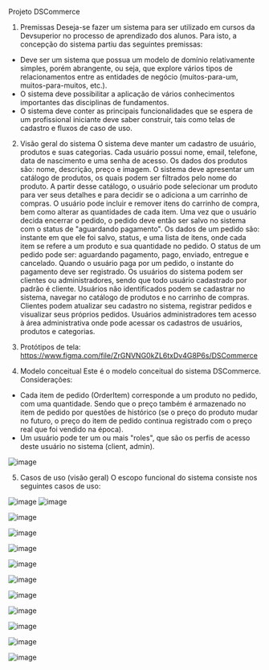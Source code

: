 Projeto DSCommerce

1. Premissas
Deseja-se fazer um sistema para ser utilizado em cursos da Devsuperior no processo de
aprendizado dos alunos. Para isto, a concepção do sistema partiu das seguintes
premissas:
- Deve ser um sistema que possua um modelo de domínio relativamente simples,
porém abrangente, ou seja, que explore vários tipos de relacionamentos entre as
entidades de negócio (muitos-para-um, muitos-para-muitos, etc.).
- O sistema deve possibilitar a aplicação de vários conhecimentos importantes das
disciplinas de fundamentos.
- O sistema deve conter as principais funcionalidades que se espera de um
profissional iniciante deve saber construir, tais como telas de cadastro e fluxos de
caso de uso.

2. Visão geral do sistema
O sistema deve manter um cadastro de usuário, produtos e suas categorias. Cada
usuário possui nome, email, telefone, data de nascimento e uma senha de acesso. Os
dados dos produtos são: nome, descrição, preço e imagem. O sistema deve apresentar
um catálogo de produtos, os quais podem ser filtrados pelo nome do produto. A partir
desse catálogo, o usuário pode selecionar um produto para ver seus detalhes e para
decidir se o adiciona a um carrinho de compras. O usuário pode incluir e remover itens
do carrinho de compra, bem como alterar as quantidades de cada item. Uma vez que o
usuário decida encerrar o pedido, o pedido deve então ser salvo no sistema com o status
de "aguardando pagamento". Os dados de um pedido são: instante em que ele foi salvo,
status, e uma lista de itens, onde cada item se refere a um produto e sua quantidade no
pedido. O status de um pedido pode ser: aguardando pagamento, pago, enviado,
entregue e cancelado. Quando o usuário paga por um pedido, o instante do pagamento
deve ser registrado. Os usuários do sistema podem ser clientes ou administradores,
sendo que todo usuário cadastrado por padrão é cliente. Usuários não identificados
podem se cadastrar no sistema, navegar no catálogo de produtos e no carrinho de
compras. Clientes podem atualizar seu cadastro no sistema, registrar pedidos e visualizar
seus próprios pedidos. Usuários administradores tem acesso à área administrativa onde
pode acessar os cadastros de usuários, produtos e categorias.

3. Protótipos de tela:
https://www.figma.com/file/ZrGNVNG0kZL6txDv4G8P6s/DSCommerce

4. Modelo conceitual
Este é o modelo conceitual do sistema DSCommerce. Considerações:
- Cada item de pedido (OrderItem) corresponde a um produto no pedido, com uma
quantidade. Sendo que o preço também é armazenado no item de pedido por
questões de histórico (se o preço do produto mudar no futuro, o preço do item de
pedido continua registrado com o preço real que foi vendido na época).
- Um usuário pode ter um ou mais "roles", que são os perfis de acesso deste usuário
no sistema (client, admin).

![image](https://github.com/JonasRF/DSCommerce-Backend/assets/77034798/1da9a5a0-624f-4b76-ab80-53480ba04d86)

5. Casos de uso (visão geral)
O escopo funcional do sistema consiste nos seguintes casos de uso:

![image](https://github.com/JonasRF/DSCommerce-Backend/assets/77034798/31011da7-7d9e-4868-a110-64bf3b19ea9a)
![image](https://github.com/JonasRF/DSCommerce-Backend/assets/77034798/7b5b2531-4fa3-4d65-8bdd-60b3a96cafa6)

![image](https://github.com/JonasRF/DSCommerce-Backend/assets/77034798/2bf9197e-6aab-4e0c-813d-94cf15a4bd54)

![image](https://github.com/JonasRF/DSCommerce-Backend/assets/77034798/6f23cc74-c821-4549-ba1a-4bd5d7991e37)

![image](https://github.com/JonasRF/DSCommerce-Backend/assets/77034798/c67932be-4e1a-4a28-825c-5fde57b13677)


![image](https://github.com/JonasRF/DSCommerce-Backend/assets/77034798/bb774796-35d8-4cb6-8455-82f2fe1dd547)


![image](https://github.com/JonasRF/DSCommerce-Backend/assets/77034798/be71c745-f247-4b7a-81a3-6d6a34215ac6)


![image](https://github.com/JonasRF/DSCommerce-Backend/assets/77034798/d7c1989e-473f-4db7-90b9-1500893522f7)


![image](https://github.com/JonasRF/DSCommerce-Backend/assets/77034798/079b4c3b-cbec-46b6-a930-aafaf869992a)

![image](https://github.com/JonasRF/DSCommerce-Backend/assets/77034798/512c92c9-71b9-4cf3-81bd-512d3810e2b9)

![image](https://github.com/JonasRF/DSCommerce-Backend/assets/77034798/a2366a3d-b270-426d-a580-cc73a99c6baa)

![image](https://github.com/JonasRF/DSCommerce-Backend/assets/77034798/94163148-8147-4982-a8c5-6efbc8aec55f)



